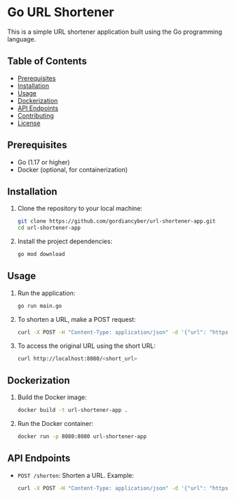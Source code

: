 # Go URL Shortener

This is a simple URL shortener application built using the Go programming language.

## Table of Contents

- [Prerequisites](#prerequisites)
- [Installation](#installation)
- [Usage](#usage)
- [Dockerization](#dockerization)
- [API Endpoints](#api-endpoints)
- [Contributing](#contributing)
- [License](#license)

## Prerequisites

- Go (1.17 or higher)
- Docker (optional, for containerization)

## Installation

1. Clone the repository to your local machine:

    ```bash
    git clone https://github.com/gordiancyber/url-shortener-app.git
    cd url-shortener-app
    ```

2. Install the project dependencies:

    ```bash
    go mod download
    ```

## Usage

1. Run the application:

    ```bash
    go run main.go
    ```

2. To shorten a URL, make a POST request:

    ```bash
    curl -X POST -H "Content-Type: application/json" -d '{"url": "https://www.example.com"}' http://localhost:8080/shorten
    ```

3. To access the original URL using the short URL:

    ```bash
    curl http://localhost:8080/<short_url>
    ```

## Dockerization

1. Build the Docker image:

    ```bash
    docker build -t url-shortener-app .
    ```

2. Run the Docker container:

    ```bash
    docker run -p 8080:8080 url-shortener-app
    ```

## API Endpoints

- `POST /shorten`: Shorten a URL.
  Example: 
  ```bash
  curl -X POST -H "Content-Type: application/json" -d '{"url": "https://www.example.com"}' http://localhost:8080/shorten

